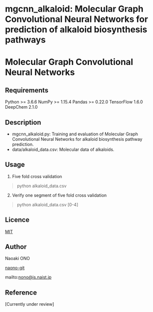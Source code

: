 # mgcnn_alkaloid: Molecular Graph Convolutional Neural Networks for prediction of alkaloid biosynthesis pathways

Molecular Graph Convolutional Neural Networks
====

## Requirements
Python >= 3.6.6
NumPy >= 1.15.4
Pandas >= 0.22.0
TensorFlow 1.6.0
DeepChem 2.1.0

## Description
- mgcnn_alkaloid.py: Training and evaluation of Molecular Graph Convolutional Neural Networks for alkaloid biosynthesis pathway prediction.
- data/alkaloid_data.csv: Molecular data of alkaloids.

## Usage
1. Five fold cross validation
> python alkaloid_data.csv

2. Verify one segment of five fold cross validation
> python alkaloid_data.csv [0-4]

## Licence

[MIT](https://github.com/tcnksm/tool/blob/master/LICENCE)

## Author

Naoaki ONO

[naono-git](https://github.com/naono-git)

mailto:nono@is.naist.jp

## Reference
[Currently under review]
